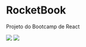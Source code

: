 # RocketBook
Projeto do Bootcamp de React

<img src="https://i.ibb.co/k4Pvvfb/design-think.jpg" />

<img src="https://i.ibb.co/DKLyMxF/final-rocket-Book.png" />
